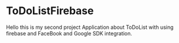 # ToDoListFirebase
Hello this is my second project Application about ToDoList with using firebase and FaceBook and Google SDK integration.
